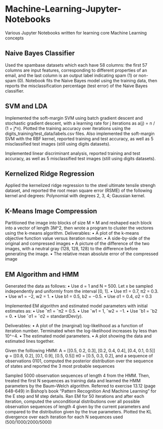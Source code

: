 # Machine-Learning-Jupyter-Notebooks

Various Jupyter Notebooks written for learning core Machine Learning concepts

## Naive Bayes Classifier

Used the spambase datasets which each have 58 columns: the first 57 columns are input features, corresponding to different properties of an email, and the last column is an output label indicating spam (1) or non-spam (0). Notebook fits the Naive Bayes model using the training data, then reports the misclassification percentage (test error) of the Naive Bayes classifier.

## SVM and LDA

Implemented the soft-margin SVM using batch gradient descent and stochastic gradient descent, with a learning rate for j iterations as a(j) = n / (1 + j*n). Plotted the training accuracy over iterations using the digits_training/test_data/labels.csv files. Also implemented the soft-margin SVM with the RBF kernel, reported training and test accuracy, as well as 5 misclassified test images (still using digits datasets).

Implemented linear discriminant analysis, reported training and test accuracy, as well as 5 misclassified test images (still using digits datasets).

## Kernelized Ridge Regression

Applied the kernelized ridge regression to the steel ultimate tensile strengh dataset, and reported the root mean square error (RSME) of the following kernel and degrees: Polynomial with degrees 2, 3, 4; Gaussian kernel.

## K-Means Image Compression

Partitioned the image into blocks of size M × M and reshaped each block into a vector of length 3M^2, then wrote a program to cluster the vectores using the k-means algorithm.
Deliverables:
• A plot of the k-means objective function value versus iteration number.
• A side-by-side of the original and compressed images
• A picture of the difference of the two images, with a neutral gray (128, 128, 128) to the difference before generating the image.
• The relative mean absolute error of the compressed image

## EM Algorithm and HMM

Generated the data as follows:
• Use d = 1 and N = 500. Let x be sampled independently and uniformly from the interval [0, 1].
• Use π1 = 0.7, π2 = 0.3.
• Use w1 = −2, w2 = 1.
• Use b1 = 0.5, b2 = −0.5.
• Use σ1 = 0.4, σ2 = 0.3

Implemented EM algorithm and estimated model parameters with initial estimates as:
• Use ˆπ1 = ˆπ2 = 0.5.
• Use ˆw1 = 1, ˆw2 = −1.
• Use ˆb1 = ˆb2 = 0.
• Use ˆσ1 = ˆσ2 = standardDev(y).

Deliverables:
• A plot of the (marginal) log-likelihood as a function of iteration number. Terminated when the log-likelihood increases by less than 10^−4.
• The estimated model parameters.
• A plot showing the data and estimated lines together.

Given the folllowing HMM: A = [[0.5, 0.2, 0.3], [0.2, 0.4, 0.4], [0.4, 0.1, 0.5]] φ = [[0.8, 0.2], [0.1, 0.9], [0.5, 0.5]] π0 = [0.5, 0.3, 0.2], and a sequence of observations 0101, computed the posterior distribution over the sequence of states and reported the 3 most probable sequences

Sampled 5000 observation sequences of length 4 from the HMM. Then, treated the first N sequences as training data and learned the HMM parameters by the Baum–Welch algorithm.
Referred to exercise 13.12 (page 648-649) in Bishop’s book “Pattern Recognition And Machine Learning” for the E step and M step details.
Ran EM for 50 iterations and after each iteration, computed the unconditional distributions over all possible observation sequences of length 4 given by the current parameters and compared to the distribution given by the true parameters.
Plotted the KL divergence over each iteration for each N sequences used (500/1000/2000/5000)
